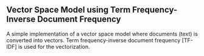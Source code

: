 ## Vector Space Model using Term Frequency-Inverse Document Frequency

A simple implementation of a vector space model where documents (text) is converted into vectors. Term frequency-inverse document frequency [TF-IDF] is used for the vectorization.
